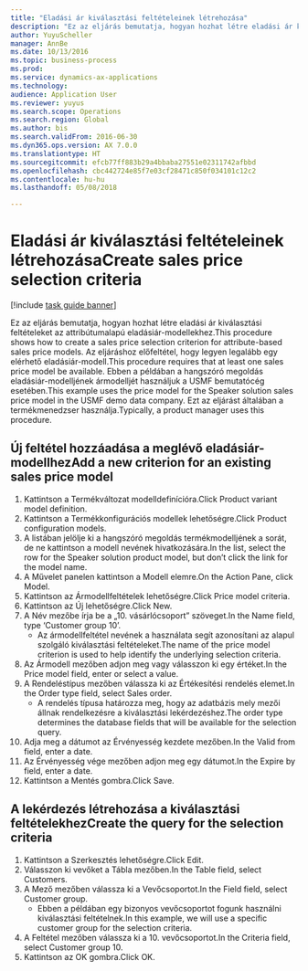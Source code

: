 ```yaml
--- 
title: "Eladási ár kiválasztási feltételeinek létrehozása"
description: "Ez az eljárás bemutatja, hogyan hozhat létre eladási ár kiválasztási feltételeket az attribútumalapú eladásiár-modellekhez."
author: YuyuScheller
manager: AnnBe
ms.date: 10/13/2016
ms.topic: business-process
ms.prod: 
ms.service: dynamics-ax-applications
ms.technology: 
audience: Application User
ms.reviewer: yuyus
ms.search.scope: Operations
ms.search.region: Global
ms.author: bis
ms.search.validFrom: 2016-06-30
ms.dyn365.ops.version: AX 7.0.0
ms.translationtype: HT
ms.sourcegitcommit: efcb77ff883b29a4bbaba27551e02311742afbbd
ms.openlocfilehash: cbc442724e85f7e03cf28471c850f034101c12c2
ms.contentlocale: hu-hu
ms.lasthandoff: 05/08/2018

---
```

# <a name="create-sales-price-selection-criteria"></a><span data-ttu-id="321ac-103">Eladási ár kiválasztási feltételeinek létrehozása</span><span class="sxs-lookup"><span data-stu-id="321ac-103">Create sales price selection criteria</span></span>

[!include [task guide banner](../../includes/task-guide-banner.md)]

<span data-ttu-id="321ac-104">Ez az eljárás bemutatja, hogyan hozhat létre eladási ár kiválasztási feltételeket az attribútumalapú eladásiár-modellekhez.</span><span class="sxs-lookup"><span data-stu-id="321ac-104">This procedure shows how to create a sales price selection criterion for attribute-based sales price models.</span></span> <span data-ttu-id="321ac-105">Az eljáráshoz előfeltétel, hogy legyen legalább egy elérhető eladásiár-modell.</span><span class="sxs-lookup"><span data-stu-id="321ac-105">This procedure requires that at least one sales price model be available.</span></span> <span data-ttu-id="321ac-106">Ebben a példában a hangszóró megoldás eladásiár-modelljének ármodelljét használjuk a USMF bemutatócég esetében.</span><span class="sxs-lookup"><span data-stu-id="321ac-106">This example uses the price model for the Speaker solution sales price model in the USMF demo data company.</span></span> <span data-ttu-id="321ac-107">Ezt az eljárást általában a termékmenedzser használja.</span><span class="sxs-lookup"><span data-stu-id="321ac-107">Typically, a product manager uses this procedure.</span></span>


## <a name="add-a-new-criterion-for-an-existing-sales-price-model"></a><span data-ttu-id="321ac-108">Új feltétel hozzáadása a meglévő eladásiár-modellhez</span><span class="sxs-lookup"><span data-stu-id="321ac-108">Add a new criterion for an existing sales price model</span></span>
1. <span data-ttu-id="321ac-109">Kattintson a Termékváltozat modelldefinícióra.</span><span class="sxs-lookup"><span data-stu-id="321ac-109">Click Product variant model definition.</span></span>
2. <span data-ttu-id="321ac-110">Kattintson a Termékkonfigurációs modellek lehetőségre.</span><span class="sxs-lookup"><span data-stu-id="321ac-110">Click Product configuration models.</span></span>
3. <span data-ttu-id="321ac-111">A listában jelölje ki a hangszóró megoldás termékmodelljének a sorát, de ne kattintson a modell nevének hivatkozására.</span><span class="sxs-lookup"><span data-stu-id="321ac-111">In the list, select the row for the Speaker solution product model, but don’t click the link for the model name.</span></span>
4. <span data-ttu-id="321ac-112">A Művelet panelen kattintson a Modell elemre.</span><span class="sxs-lookup"><span data-stu-id="321ac-112">On the Action Pane, click Model.</span></span>
5. <span data-ttu-id="321ac-113">Kattintson az Ármodellfeltételek lehetőségre.</span><span class="sxs-lookup"><span data-stu-id="321ac-113">Click Price model criteria.</span></span>
6. <span data-ttu-id="321ac-114">Kattintson az Új lehetőségre.</span><span class="sxs-lookup"><span data-stu-id="321ac-114">Click New.</span></span>
7. <span data-ttu-id="321ac-115">A Név mezőbe írja be a „10. vásárlócsoport” szöveget.</span><span class="sxs-lookup"><span data-stu-id="321ac-115">In the Name field, type ‘Customer group 10’.</span></span>
    * <span data-ttu-id="321ac-116">Az ármodellfeltétel nevének a használata segít azonosítani az alapul szolgáló kiválasztási feltételeket.</span><span class="sxs-lookup"><span data-stu-id="321ac-116">The name of the price model criterion is used to help identify the underlying selection criteria.</span></span>  
8. <span data-ttu-id="321ac-117">Az Ármodell mezőben adjon meg vagy válasszon ki egy értéket.</span><span class="sxs-lookup"><span data-stu-id="321ac-117">In the Price model field, enter or select a value.</span></span>
9. <span data-ttu-id="321ac-118">A Rendeléstípus mezőben válassza ki az Értékesítési rendelés elemet.</span><span class="sxs-lookup"><span data-stu-id="321ac-118">In the Order type field, select Sales order.</span></span>
    * <span data-ttu-id="321ac-119">A rendelés típusa határozza meg, hogy az adatbázis mely mezői állnak rendelkezésre a kiválasztási lekérdezéshez.</span><span class="sxs-lookup"><span data-stu-id="321ac-119">The order type determines the database fields that will be available for the selection query.</span></span>  
10. <span data-ttu-id="321ac-120">Adja meg a dátumot az Érvényesség kezdete mezőben.</span><span class="sxs-lookup"><span data-stu-id="321ac-120">In the Valid from field, enter a date.</span></span>
11. <span data-ttu-id="321ac-121">Az Érvényesség vége mezőben adjon meg egy dátumot.</span><span class="sxs-lookup"><span data-stu-id="321ac-121">In the Expire by field, enter a date.</span></span>
12. <span data-ttu-id="321ac-122">Kattintson a Mentés gombra.</span><span class="sxs-lookup"><span data-stu-id="321ac-122">Click Save.</span></span>

## <a name="create-the-query-for-the-selection-criteria"></a><span data-ttu-id="321ac-123">A lekérdezés létrehozása a kiválasztási feltételekhez</span><span class="sxs-lookup"><span data-stu-id="321ac-123">Create the query for the selection criteria</span></span>
1. <span data-ttu-id="321ac-124">Kattintson a Szerkesztés lehetőségre.</span><span class="sxs-lookup"><span data-stu-id="321ac-124">Click Edit.</span></span>
2. <span data-ttu-id="321ac-125">Válasszon ki vevőket a Tábla mezőben.</span><span class="sxs-lookup"><span data-stu-id="321ac-125">In the Table field, select Customers.</span></span> 
3. <span data-ttu-id="321ac-126">A Mező mezőben válassza ki a Vevőcsoportot.</span><span class="sxs-lookup"><span data-stu-id="321ac-126">In the Field field, select Customer group.</span></span>
    * <span data-ttu-id="321ac-127">Ebben a példában egy bizonyos vevőcsoportot fogunk használni kiválasztási feltételnek.</span><span class="sxs-lookup"><span data-stu-id="321ac-127">In this example, we will use a specific customer group for the selection criteria.</span></span>  
4. <span data-ttu-id="321ac-128">A Feltétel mezőben válassza ki a 10. vevőcsoportot.</span><span class="sxs-lookup"><span data-stu-id="321ac-128">In the Criteria field, select Customer group 10.</span></span> 
5. <span data-ttu-id="321ac-129">Kattintson az OK gombra.</span><span class="sxs-lookup"><span data-stu-id="321ac-129">Click OK.</span></span>


